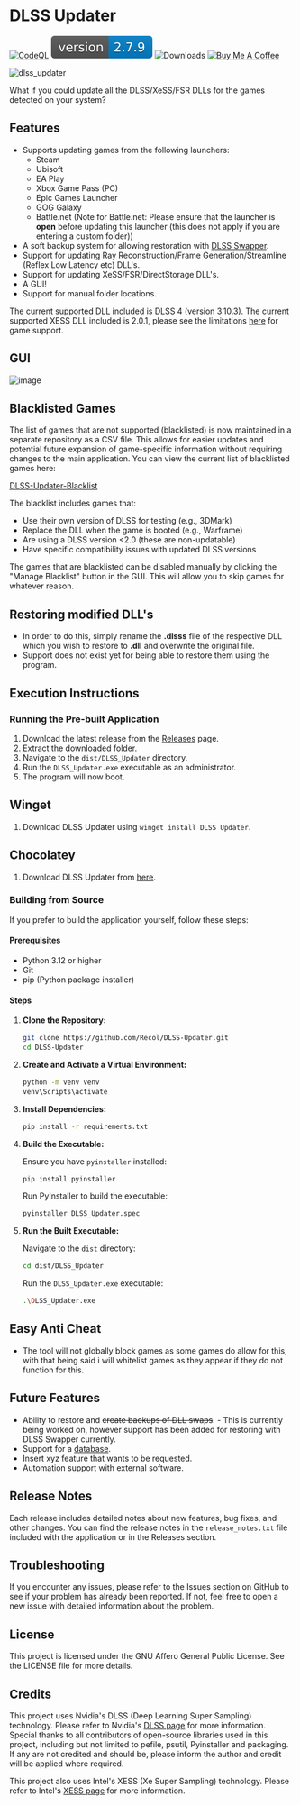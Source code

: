 # DLSS Updater

[![CodeQL](https://github.com/Recol/DLSS-Updater/actions/workflows/github-code-scanning/codeql/badge.svg)](https://github.com/Recol/DLSS-Updater/actions?query=workflow%3ACodeQL)
![Version](./version.svg)
![Downloads](https://img.shields.io/badge/Downloads-50944-blue)
[![Buy Me A Coffee](https://img.shields.io/badge/Buy%20Me%20A%20Coffee-donate-yellow.svg)](https://buymeacoffee.com/decouk)


![dlss_updater](https://github.com/user-attachments/assets/b7d7fb4d-e204-412d-8e92-61a7173abfaf)

What if you could update all the DLSS/XeSS/FSR DLLs for the games detected on your system?
## Features

- Supports updating games from the following launchers:
  - Steam
  - Ubisoft
  - EA Play
  - Xbox Game Pass (PC)
  - Epic Games Launcher
  - GOG Galaxy
  - Battle.net (Note for Battle.net: Please ensure that the launcher is **open** before updating this launcher (this does not apply if you are entering a custom folder))
- A soft backup system for allowing restoration with [DLSS Swapper](https://github.com/beeradmoore/dlss-swapper).
- Support for updating Ray Reconstruction/Frame Generation/Streamline (Reflex Low Latency etc) DLL's.
- Support for updating XeSS/FSR/DirectStorage DLL's.
- A GUI!
- Support for manual folder locations.


The current supported DLL included is DLSS 4 (version 3.10.3).
The current supported XESS DLL included is 2.0.1, please see the limitations [here](https://github.com/intel/xess/releases/tag/v2.0.1) for game support.

## GUI
![image](https://github.com/user-attachments/assets/5cd37173-d96b-4e0f-b3fa-08702222d1b6)

## Blacklisted Games

The list of games that are not supported (blacklisted) is now maintained in a separate repository as a CSV file. This allows for easier updates and potential future expansion of game-specific information without requiring changes to the main application. You can view the current list of blacklisted games here:

[DLSS-Updater-Blacklist](https://github.com/Recol/DLSS-Updater-Whitelist/blob/main/whitelist.csv)

The blacklist includes games that:
- Use their own version of DLSS for testing (e.g., 3DMark)
- Replace the DLL when the game is booted (e.g., Warframe)
- Are using a DLSS version <2.0 (these are non-updatable)
- Have specific compatibility issues with updated DLSS versions

The games that are blacklisted can be disabled manually by clicking the "Manage Blacklist" button in the GUI. This will allow you to skip games for whatever reason.

## Restoring modified DLL's
- In order to do this, simply rename the **.dlsss** file of the respective DLL which you wish to restore to **.dll** and overwrite the original file. 
- Support does not exist yet for being able to restore them using the program.

## Execution Instructions

### Running the Pre-built Application

1. Download the latest release from the [Releases](https://github.com/Recol/DLSS-Updater/releases) page.
2. Extract the downloaded folder.
3. Navigate to the `dist/DLSS_Updater` directory.
4. Run the `DLSS_Updater.exe` executable as an administrator.
5. The program will now boot.

## Winget

1. Download DLSS Updater using ``winget install DLSS Updater``.

## Chocolatey

1. Download DLSS Updater from [here](https://community.chocolatey.org/packages/dlss-updater/).


### Building from Source

If you prefer to build the application yourself, follow these steps:

#### Prerequisites

- Python 3.12 or higher
- Git
- pip (Python package installer)

#### Steps

1. **Clone the Repository:**

    ```sh
    git clone https://github.com/Recol/DLSS-Updater.git
    cd DLSS-Updater
    ```

2. **Create and Activate a Virtual Environment:**

    ```sh
    python -m venv venv
    venv\Scripts\activate
    ```

3. **Install Dependencies:**

    ```sh
    pip install -r requirements.txt
    ```

4. **Build the Executable:**

    Ensure you have `pyinstaller` installed:

    ```sh
    pip install pyinstaller
    ```

    Run PyInstaller to build the executable:

    ```sh
    pyinstaller DLSS_Updater.spec
    ```

5. **Run the Built Executable:**

    Navigate to the `dist` directory:

    ```sh
    cd dist/DLSS_Updater
    ```

    Run the `DLSS_Updater.exe` executable:

    ```sh
    .\DLSS_Updater.exe
    ```

## Easy Anti Cheat
- The tool will not globally block games as some games do allow for this, with that being said i will whitelist games as they appear if they do not function for this.

## Future Features

- Ability to restore and ~~create backups of DLL swaps~~. - This is currently being worked on, however support has been added for restoring with DLSS Swapper currently.
- Support for a [database](https://github.com/Recol/DLSS-Updater/issues/9).
- Insert xyz feature that wants to be requested.
- Automation support with external software.

## Release Notes

Each release includes detailed notes about new features, bug fixes, and other changes. You can find the release notes in the `release_notes.txt` file included with the application or in the Releases section.

## Troubleshooting

If you encounter any issues, please refer to the Issues section on GitHub to see if your problem has already been reported. If not, feel free to open a new issue with detailed information about the problem.

## License

This project is licensed under the GNU Affero General Public License. See the LICENSE file for more details.

## Credits

This project uses Nvidia's DLSS (Deep Learning Super Sampling) technology. Please refer to Nvidia's [DLSS page](https://www.nvidia.com/en-us/geforce/technologies/dlss/) for more information. Special thanks to all contributors of open-source libraries used in this project, including but not limited to pefile, psutil, Pyinstaller and packaging. If any are not credited and should be, please inform the author and credit will be applied where required.

This project also uses Intel's XESS (Xe Super Sampling) technology. Please refer to Intel's [XESS page](https://www.intel.com/content/www/us/en/content-details/726651/intel-xe-super-sampling-xess-an-ai-based-upscaling-for-real-time-rendering.html?wapkw=xess) for more information.
